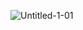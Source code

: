![Untitled-1-01](https://user-images.githubusercontent.com/119870562/223244092-552bc1e0-fb8a-462d-9891-a2d8f3c58f8c.jpg)

